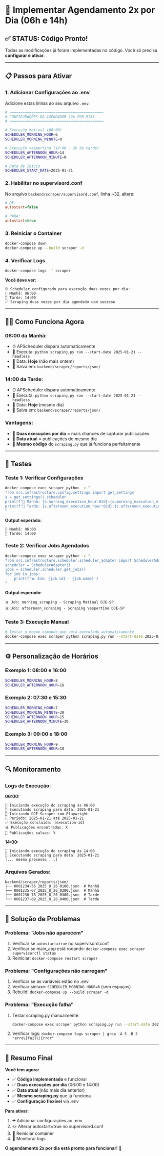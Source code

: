 # 🚀 Implementar Agendamento 2x por Dia (06h e 14h)

## ✅ **STATUS: Código Pronto!**

Todas as modificações já foram implementadas no código. Você só precisa **configurar e ativar**.

---

## 📋 **Passos para Ativar**

### **1. Adicionar Configurações ao .env**

Adicione estas linhas ao seu arquivo `.env`:

```bash
# ===========================================
# CONFIGURAÇÕES DO AGENDADOR (2x POR DIA)
# ===========================================

# Execução matinal (06:00)
SCHEDULER_MORNING_HOUR=6
SCHEDULER_MORNING_MINUTE=0

# Execução vespertina (14:00 - 2h da tarde)
SCHEDULER_AFTERNOON_HOUR=14
SCHEDULER_AFTERNOON_MINUTE=0

# Data de início
SCHEDULER_START_DATE=2025-01-21
```

### **2. Habilitar no supervisord.conf**

No arquivo `backend/scraper/supervisord.conf`, linha ~32, altere:

```ini
# DE:
autostart=false

# PARA:
autostart=true
```

### **3. Reiniciar o Container**

```bash
docker-compose down
docker-compose up --build scraper -d
```

### **4. Verificar Logs**

```bash
docker-compose logs -f scraper
```

**Você deve ver:**
```
⏰ Scheduler configurado para execução duas vezes por dia:
🌅 Manhã: 06:00
🌇 Tarde: 14:00
✅ Scraping duas vezes por dia agendado com sucesso
```

---

## 🌅🌇 **Como Funciona Agora**

### **06:00 da Manhã:**
- ⏰ APScheduler dispara automaticamente
- 🚀 Executa: `python scraping.py run --start-date 2025-01-21 --headless`
- 📅 Data: **Hoje** (não mais ontem)
- 📁 Salva em: `backend/scraper/reports/json/`

### **14:00 da Tarde:**
- ⏰ APScheduler dispara automaticamente  
- 🚀 Executa: `python scraping.py run --start-date 2025-01-21 --headless`
- 📅 Data: **Hoje** (mesmo dia)
- 📁 Salva em: `backend/scraper/reports/json/`

### **Vantagens:**
- 🔄 **Duas execuções por dia** = mais chances de capturar publicações
- 📅 **Data atual** = publicações do mesmo dia
- 🎯 **Mesmo código** do `scraping.py` que já funciona perfeitamente

---

## 🧪 **Testes**

### **Teste 1: Verificar Configurações**
```bash
docker-compose exec scraper python -c "
from src.infrastructure.config.settings import get_settings
s = get_settings().scheduler
print(f'🌅 Manhã: {s.morning_execution_hour:02d}:{s.morning_execution_minute:02d}')
print(f'🌇 Tarde: {s.afternoon_execution_hour:02d}:{s.afternoon_execution_minute:02d}')
"
```

**Output esperado:**
```
🌅 Manhã: 06:00
🌇 Tarde: 14:00
```

### **Teste 2: Verificar Jobs Agendados**
```bash
docker-compose exec scraper python -c "
from src.infrastructure.scheduler.scheduler_adapter import SchedulerAdapter
scheduler = SchedulerAdapter()
jobs = scheduler.scheduler.get_jobs()
for job in jobs:
    print(f'📊 Job: {job.id} - {job.name}')
"
```

**Output esperado:**
```
📊 Job: morning_scraping - Scraping Matinal DJE-SP
📊 Job: afternoon_scraping - Scraping Vespertino DJE-SP
```

### **Teste 3: Execução Manual**
```bash
# Testar o mesmo comando que será executado automaticamente
docker-compose exec scraper python scraping.py run --start-date 2025-01-21 --end-date 2025-01-21 --headless
```

---

## ⚙️ **Personalização de Horários**

### **Exemplo 1: 08:00 e 16:00**
```bash
SCHEDULER_MORNING_HOUR=8
SCHEDULER_AFTERNOON_HOUR=16
```

### **Exemplo 2: 07:30 e 15:30**
```bash
SCHEDULER_MORNING_HOUR=7
SCHEDULER_MORNING_MINUTE=30
SCHEDULER_AFTERNOON_HOUR=15
SCHEDULER_AFTERNOON_MINUTE=30
```

### **Exemplo 3: 09:00 e 18:00**
```bash
SCHEDULER_MORNING_HOUR=9
SCHEDULER_AFTERNOON_HOUR=18
```

---

## 🔍 **Monitoramento**

### **Logs de Execução:**

**06:00:**
```
🔄 Iniciando execução do scraping às 06:00
📅 Executando scraping para data: 2025-01-21
🚀 Iniciando DJE Scraper com Playwright
📅 Período: 2025-01-21 até 2025-01-21
✅ Execução concluída: [execution-id]
📊 Publicações encontradas: X
💾 Publicações salvas: Y
```

**14:00:**
```
🔄 Iniciando execução do scraping às 14:00
📅 Executando scraping para data: 2025-01-21
[... mesmo processo ...]
```

### **Arquivos Gerados:**
```
backend/scraper/reports/json/
├── 0001234-56_2025_8_26_0100.json  # Manhã
├── 0001235-67_2025_8_26_0200.json  # Manhã
├── 0001236-78_2025_8_26_0300.json  # Tarde
└── 0001237-89_2025_8_26_0400.json  # Tarde
```

---

## 🚨 **Solução de Problemas**

### **Problema: "Jobs não aparecem"**
1. Verificar se `autostart=true` no supervisord.conf
2. Verificar se main_app está rodando: `docker-compose exec scraper supervisorctl status`
3. Reiniciar: `docker-compose restart scraper`

### **Problema: "Configurações não carregam"**
1. Verificar se as variáveis estão no .env
2. Verificar sintaxe: `SCHEDULER_MORNING_HOUR=6` (sem espaços)
3. Rebuild: `docker-compose up --build scraper -d`

### **Problema: "Execução falha"**
1. Testar scraping.py manualmente:
   ```bash
   docker-compose exec scraper python scraping.py run --start-date 2025-01-21 --end-date 2025-01-21 --headless
   ```
2. Verificar logs: `docker-compose logs scraper | grep -A 5 -B 5 "erro\|fail\|Error"`

---

## 🎯 **Resumo Final**

**Você tem agora:**

- ✅ **Código implementado** e funcional
- ✅ **Duas execuções por dia** (06:00 e 14:00)
- ✅ **Data atual** (não mais dia anterior)
- ✅ **Mesmo scraping.py** que já funciona
- ✅ **Configuração flexível** via .env

**Para ativar:**
1. ➕ Adicionar configurações ao .env
2. ✏️ Alterar autostart=true no supervisord.conf  
3. 🔄 Reiniciar container
4. 👀 Monitorar logs

**O agendamento 2x por dia está pronto para funcionar!** 🚀 
